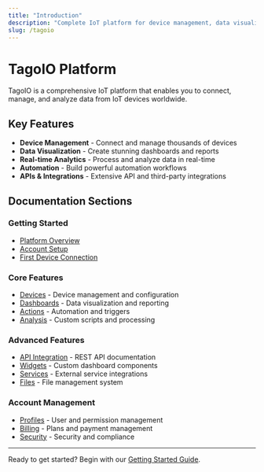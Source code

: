 ```yaml
---
title: "Introduction"
description: "Complete IoT platform for device management, data visualization, and automation"
slug: /tagoio
---
```


# TagoIO Platform

TagoIO is a comprehensive IoT platform that enables you to connect, manage, and analyze data from IoT devices worldwide.

<DocCardList />

## Key Features

- **Device Management** - Connect and manage thousands of devices
- **Data Visualization** - Create stunning dashboards and reports
- **Real-time Analytics** - Process and analyze data in real-time
- **Automation** - Build powerful automation workflows
- **APIs & Integrations** - Extensive API and third-party integrations

## Documentation Sections

### Getting Started
- [Platform Overview](../getting-started)
- [Account Setup](../account/editing-accounts-details)
- [First Device Connection](/docs/tagoio/devices/)

### Core Features
- [Devices](/docs/tagoio/devices/) - Device management and configuration
- [Dashboards](../dashboards) - Data visualization and reporting
- [Actions](../actions/) - Automation and triggers
- [Analysis](/docs/tagoio/analysis/) - Custom scripts and processing

### Advanced Features
- [API Integration](../api/) - REST API documentation
- [Widgets](../widgets) - Custom dashboard components
- [Services](../services/services-overview) - External service integrations
- [Files](/docs/tagoio/files) - File management system

### Account Management
- [Profiles](../account/profiles) - User and permission management
- [Billing](../billing/billing-summary) - Plans and payment management
- [Security](../security) - Security and compliance

---

Ready to get started? Begin with our [Getting Started Guide](../getting-started).

